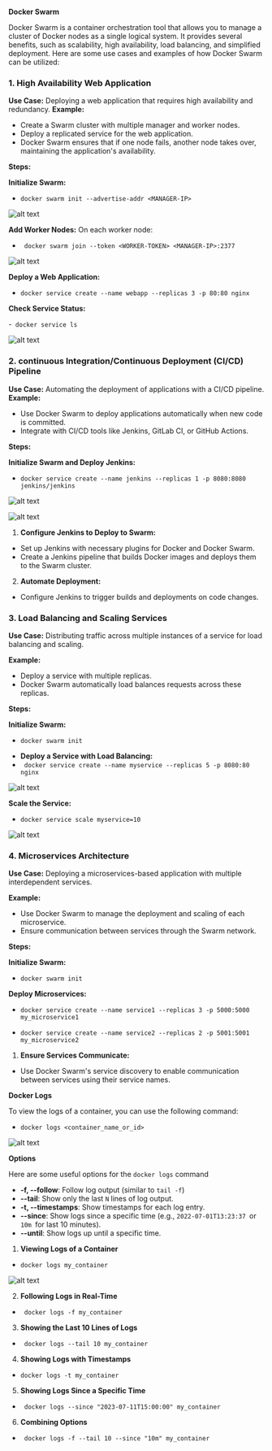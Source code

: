 ﻿**Docker Swarm**

Docker Swarm is a container orchestration tool that allows you to manage a cluster of Docker nodes as a single logical system. It provides several benefits, such as scalability, high availability, load balancing, and simplified deployment. Here are some use cases and examples of how Docker Swarm can be utilized:

### 1. High Availability Web Application

**Use Case:** Deploying a web application that requires high availability and redundancy. **Example:**

- Create a Swarm cluster with multiple manager and worker nodes.
- Deploy a replicated service for the web application.
- Docker Swarm ensures that if one node fails, another node takes over, maintaining the application's availability.

**Steps:**

**Initialize Swarm:**

- `docker swarm init --advertise-addr <MANAGER-IP>`

![alt text](images/image-1.png)

**Add Worker Nodes:** On each worker node:

- ` docker swarm join --token <WORKER-TOKEN> <MANAGER-IP>:2377`

![alt text](images/image-2.png)

**Deploy a Web Application:**

- `docker service create --name webapp --replicas 3 -p 80:80 nginx`

**Check Service Status:**

-` docker service ls`

![alt text](images/image-3.png)

### 2. continuous Integration/Continuous Deployment (CI/CD) Pipeline

**Use Case:** Automating the deployment of applications with a CI/CD pipeline. **Example:**

- Use Docker Swarm to deploy applications automatically when new code is committed.
- Integrate with CI/CD tools like Jenkins, GitLab CI, or GitHub Actions.

**Steps:**

**Initialize Swarm and Deploy Jenkins:**

- `docker service create --name jenkins --replicas 1 -p 8080:8080 jenkins/jenkins`

![alt text](images/image-4.png)

![alt text](images/image-5.png)

1. **Configure Jenkins to Deploy to Swarm:**
- Set up Jenkins with necessary plugins for Docker and Docker Swarm.
- Create a Jenkins pipeline that builds Docker images and deploys them to the Swarm cluster.
2. **Automate Deployment:**
- Configure Jenkins to trigger builds and deployments on code changes.

### 3. Load Balancing and Scaling Services

**Use Case:** Distributing traffic across multiple instances of a service for load balancing and scaling.

**Example:**

- Deploy a service with multiple replicas.
- Docker Swarm automatically load balances requests across these replicas.

**Steps:**

**Initialize Swarm:**

+ `docker swarm init`

- **Deploy a Service with Load Balancing:**
- ` docker service create --name myservice --replicas 5 -p 8080:80 nginx`

![alt text](images/image-6.png)

**Scale the Service:**

- `docker service scale myservice=10`

![alt text](images/image-7.png)

### 4. Microservices Architecture

**Use Case:** Deploying a microservices-based application with multiple interdependent services.

**Example:**

- Use Docker Swarm to manage the deployment and scaling of each microservice.
- Ensure communication between services through the Swarm network.

**Steps:**

**Initialize Swarm:**

- ` docker swarm init `

 **Deploy Microservices:**
- `docker service create --name service1 --replicas 3 -p 5000:5000 my_microservice1`

- `docker service create --name service2 --replicas 2 -p 5001:5001 my_microservice2`

1. **Ensure Services Communicate:**

- Use Docker Swarm's service discovery to enable communication between services using their service names.

**Docker Logs**

To view the logs of a container, you can use the following command:

- `docker logs <container_name_or_id>`

![alt text](images/image-8.png)

**Options**

Here are some useful options for the `docker logs` command

- **-f, --follow**: Follow log output (similar to `tail -f`)
- **--tail**: Show only the last `N` lines of log output.
- **-t, --timestamps**: Show timestamps for each log entry.
- **--since**: Show logs since a specific time (e.g., `2022-07-01T13:23:37 `or `10m `for  last 10 minutes).
- **--until**: Show logs up until a specific time.


1. **Viewing Logs of a Container**
- `docker logs my_container`

![alt text](images/image-9.png)

2. **Following Logs in Real-Time**
- ` docker logs -f my_container`

3. **Showing the Last 10 Lines of Logs**
- ` docker logs --tail 10 my_container`
4. **Showing Logs with Timestamps**
- `docker logs -t my_container`
5. **Showing Logs Since a Specific Time**
- ` docker logs --since "2023-07-11T15:00:00" my_container`
6. **Combining Options**
- ` docker logs -f --tail 10 --since "10m" my_container`
